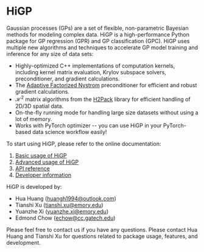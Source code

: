 # HiGP

Gaussian processes (GPs) are a set of flexible, non-parametric Bayesian methods for modeling complex data. HiGP is a high-performance Python package for GP regression (GPR) and GP classification (GPC). HiGP uses multiple new algorithms and techniques to accelerate GP model training and inference for any size of data sets:

* Highly-optimized C++ implementations of computation kernels, including kernel matrix evaluation, Krylov subspace solvers, preconditioner, and gradient calculations.
* The [Adaptive Factorized Nystrom](https://epubs.siam.org/doi/10.1137/23M1565139) preconditioner for efficient and robust gradient calculations.
* $\mathcal{H}^2$ matrix algorithms from the [H2Pack](https://dl.acm.org/doi/abs/10.1145/3412850) library for efficient handling of 2D/3D spatial data.
* On-the-fly running mode for handling large size datasets without using a lot of memory.
* Works with PyTorch optimizer -- you can use HiGP in your PyTorch-based data science workflow easily!

To start using HiGP, please refer to the online documentation:

1. [Basic usage of HiGP](https://github.com/huanghua1994/HiGP/blob/main/docs/1-Basic-usage-of-HiGP.md)
2. [Advanced usage of HiGP](https://github.com/huanghua1994/HiGP/blob/main/docs/2-Advanced-usage-of-HiGP.md)
3. [API reference](https://github.com/huanghua1994/HiGP/blob/main/docs/3-API-reference.md)
4. [Developer information](https://github.com/huanghua1994/HiGP/blob/main/docs/4-Developer-information.md)

HiGP is developed by:

* Hua Huang (huangh1994@outlook.com)
* Tianshi Xu (tianshi.xu@emory.edu)
* Yuanzhe Xi (yuanzhe.xi@emory.edu)
* Edmond Chow (echow@cc.gatech.edu)

Please feel free to contact us if you have any questions. Please contact Hua Huang and Tianshi Xu for questions related to package usage, features, and development.
